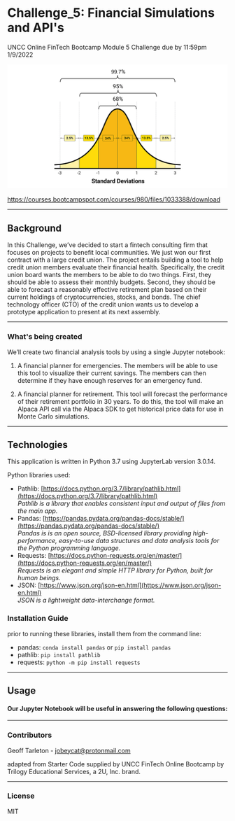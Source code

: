 # Challenge_5: Financial Simulations and API's

UNCC Online FinTech Bootcamp Module 5 Challenge due by 11:59pm 1/9/2022

![](Images/normal_distribution.png)

https://courses.bootcampspot.com/courses/980/files/1033388/download

---

## Background

In this Challenge, we’ve decided to start a fintech consulting firm that focuses on projects to benefit local communities. We just won our first contract with a large credit union. The project entails building a tool to help credit union members evaluate their financial health. Specifically, the credit union board wants the members to be able to do two things. First, they should be able to assess their monthly budgets. Second, they should be able to forecast a reasonably effective retirement plan based on their current holdings of cryptocurrencies, stocks, and bonds. The chief technology officer (CTO) of the credit union wants us to develop a prototype application to present at its next assembly.

---

### What's being created

We’ll create two financial analysis tools by using a single Jupyter notebook:

1. A financial planner for emergencies. The members will be able to use this tool to visualize their current savings. The members can then determine if they have enough reserves for an emergency fund.

2. A financial planner for retirement. This tool will forecast the performance of their retirement portfolio in 30 years. To do this, the tool will make an Alpaca API call via the Alpaca SDK to get historical price data for use in Monte Carlo simulations.

 ---

## Technologies

This application is written in Python 3.7 using JupyterLab version 3.0.14.

Python libraries used:
- Pathlib: [https://docs.python.org/3.7/library/pathlib.html](https://docs.python.org/3.7/library/pathlib.html)  
  *Pathlib is a library that enables consistent input and output of files from the main app.*
 - Pandas: [https://pandas.pydata.org/pandas-docs/stable/](https://pandas.pydata.org/pandas-docs/stable/)  
    *Pandas is is an open source, BSD-licensed library providing high-performance, easy-to-use data structures and data analysis tools for the Python programming language.*
 - Requests: [https://docs.python-requests.org/en/master/](https://docs.python-requests.org/en/master/)  
    *Requests is an elegant and simple HTTP library for Python, built for human beings.*
 - JSON: [https://www.json.org/json-en.html](https://www.json.org/json-en.html)  
     *JSON is a lightweight data-interchange format.*

### Installation Guide

prior to running these libraries, install them from the command line:  
  - pandas: `conda install pandas` or `pip install pandas`  
  - pathlib: `pip install pathlib`
  - requests: `python -m pip install requests`
  
---

## Usage

#### Our Jupyter Notebook will be useful in answering the following questions:


---
### Contributors

Geoff Tarleton - jobeycat@protonmail.com

adapted from Starter Code supplied by UNCC FinTech Online Bootcamp by Trilogy Educational Services, a 2U, Inc. brand.

---

### License

MIT